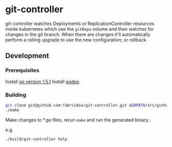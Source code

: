 # git-controller

git-controller watches Deployments or ReplicationController resources inside kubernetes which use the `gitRepo` volume and then watches for changes in the git branch. When there are changes it'll automatically perform a rolling upgrade to use the new configuration; or rollback.

## Development

### Prerequisites

Install [go version 1.5.1](https://golang.org/doc/install)
Install [godep](https://github.com/tools/godep)


### Building

```sh
git clone git@github.com:fabric8io/git-controller.git $GOPATH/src/github.com/fabric8io/git-controller
./make
```

Make changes to *.go files, rerun `make` and run the generated binary..

e.g.

```sh
./build/git-controller help

```
